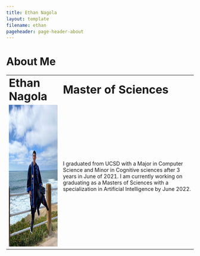 ```yaml
---
title: Ethan Nagola
layout: template
filename: ethan
pageheader: page-header-about
--- 
```

# About Me

<table border="0">
 <tr>
    <td><b style="font-size:30px">Ethan Nagola</b></td>
    <td><b style="font-size:30px">Master of Sciences</b></td>
 </tr>
 <tr>
    <td><img src="Photos/EthanPic.jpeg" width="300" height="380"></td>
    <td><p> I graduated from UCSD with a Major in Computer Science and Minor in Cognitive sciences after 3 years in June of 2021. I am currently working on graduating as a Masters of Sciences with a specialization in Artificial Intelligence by June 2022.</p></td>
 </tr>
</table>
